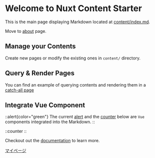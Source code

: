 # Welcome to Nuxt Content Starter

This is the main page displaying Markdown located at [content/index.md](https://github.com/larbish/starter/blob/content/content/index.md).

Move to [about](/about) page.

## Manage your Contents

Create new pages or modify the existing ones in `content/` directory.

## Query & Render Pages

You can find an example of querying contents and rendering them in a [catch-all page](https://github.com/larbish/starter/blob/content/app/pages/%5B...slug%5D.vue)

## Integrate Vue Component

::alert{color="green"}
The current [alert](https://github.com/larbish/starter/blob/content/app/components/Alert.vue) and the [counter](https://github.com/larbish/starter/blob/content/app/components/Counter.vue) below are `Vue` components integrated into the Markdown.
::

::counter
::

Checkout out the [documentation](https://content.nuxt.com/docs/getting-started) to learn more.

[マイページ](/MyPage)
